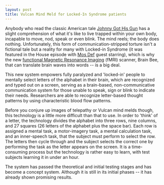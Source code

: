 ```yaml
---
layout: post
title: Vulcan Mind Meld for Locked-In Syndrome patients
---
```


Anybody who read the classic American tale <a href="http://en.wikipedia.org/wiki/Johnny_Got_His_Gun">Johnny Got His Gun</a> has a slight comprehension of what it's like to live trapped within your own body, incapable to move, nod, speak or even blink. The mind reels; the body does nothing. Unfortunately, this form of communication-stripped torture isn't a fictional tale but a reality for many with Locked-in Syndrome (it was featured in the House episode with <a href="http://www.imdb.com/name/nm0080049/">Mos Def</a> guest starring), which is why the new <a href="http://www.scientificamerican.com/article.cfm?id=fmri-spelling-device">functional Magnetic Resonance Imaging</a> (fMRI) scanner, Brain Bee, that can translate brain waves into words -- is a big deal. 

This new system empowers fully paralyzed and 'locked-in' people to mentally select letters of the alphabet in their brain, which are recognized and typed out on a screen, serving as a brain-based, non-communicative communication system for those unable to speak, sign or blink to indicate their needs. Researchers are able to recognize letter-based thought patterns by using characteristic blood flow patterns. 

Before you conjure up images of telepathy or Vulcan mind melds though, this technology is a little more difficult than that to use. In order to 'think' of a letter, the technology divides the alphabet into three rows, nine columns, and 27 squares (26 letters of the alphabet plus the space bar). Each row is assigned a mental task, a motor-imagery task, a mental calculation task, and an inner-speech task, that the subject must perform to select the row. The letters then cycle through and the subject selects the correct one by performing the task as the letter appears on the screen. It is a time-consuming process but the technology is rather easy to learn, with test subjects learning it in under an hour. 

The system has passed the theoretical and initial testing stages and has become a concept system. Although it is still in its initial phases -- it has already shown promising results.
